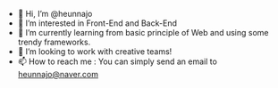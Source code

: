 - 👋 Hi, I’m @heunnajo
- 👀 I’m interested in Front-End and Back-End
- 🌱 I’m currently learning from basic principle of Web and using some trendy frameworks.
- 💞️ I’m looking to work with creative teams! 
- 📫 How to reach me : You can simply send an email to heunnajo@naver.com

<!---
heunnajo/heunnajo is a ✨ special ✨ repository because its `README.md` (this file) appears on your GitHub profile.
You can click the Preview link to take a look at your changes.
--->
